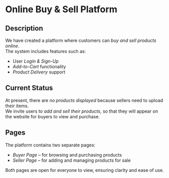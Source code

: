 # Online Buy & Sell Platform

## Description
We have created a platform where customers can *buy and sell products online*.  
The system includes features such as:
- User *Login & Sign-Up*
- *Add-to-Cart* functionality
- *Product Delivery* support

## Current Status
At present, there are *no products displayed* because sellers need to upload their items.  
We invite users to *add and sell their products*, so that they will appear on the website for buyers to view and purchase.

## Pages
The platform contains two separate pages:
- *Buyer Page* – for browsing and purchasing products
- *Seller Page* – for adding and managing products for sale  

Both pages are open for everyone to view, ensuring clarity and ease of use.
